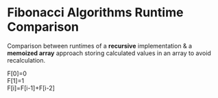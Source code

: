 # Fibonacci Algorithms Runtime Comparison
Comparison between runtimes of a **recursive** implementation & a **memoized array** approach storing calculated values in an array to avoid recalculation.

F[0]=0  
F[1]=1  
F[i]=F[i-1]+F[i-2]
